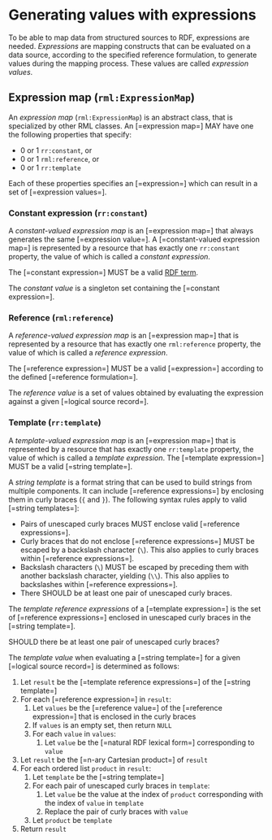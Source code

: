 # Generating values with expressions

To be able to map data from structured sources to RDF, expressions are needed. <dfn>Expressions</dfn> are mapping constructs that can be evaluated on a data source, according to the specified reference formulation, to generate values during the mapping process. These values are called <dfn>expression values</dfn>.

## Expression map (`rml:ExpressionMap`)

An <dfn>expression map</dfn> (`rml:ExpressionMap`) is an abstract class, that is specialized by other RML classes. An [=expression map=] MAY have one the following properties that specify:
* 0 or 1 `rr:constant`, or
* 0 or 1 `rml:reference`, or
* 0 or 1 `rr:template`

Each of these properties specifies an [=expression=] which can result in a set of [=expression values=].

### Constant expression (`rr:constant`)

A <dfn>constant-valued expression map</dfn> is an [=expression map=] that always generates the same [=expression value=]. A [=constant-valued expression map=] is represented by a resource that has exactly one `rr:constant` property, the value of which is called a <dfn>constant expression</dfn>.

The [=constant expression=] MUST be a valid [RDF term](https://www.w3.org/TR/rdf11-concepts/#dfn-rdf-term).

The <dfn>constant value</dfn> is a singleton set containing the [=constant expression=].

### Reference (`rml:reference`)
A <dfn>reference-valued expression map</dfn> is an [=expression map=] that is represented by a resource that has exactly one `rml:reference` property, the value of which is called a <dfn>reference expression</dfn>.

The [=reference expression=] MUST be a valid [=expression=] according to the defined [=reference formulation=].

The <dfn>reference value</dfn> is a set of values obtained by evaluating the expression against a given [=logical source record=].

### Template (`rr:template`)
A <dfn>template-valued expression map</dfn> is an [=expression map=] that is represented by a resource that has exactly one `rr:template` property, the value of which is called a <dfn>template expression</dfn>. The [=template expression=] MUST be a valid [=string template=].

A <dfn>string template</dfn> is a format string that can be used to build strings from multiple components. It can include [=reference expressions=] by enclosing them in curly braces (`{` and `}`). The following syntax rules apply to valid [=string templates=]:

* Pairs of unescaped curly braces MUST enclose valid [=reference expressions=].
* Curly braces that do not enclose [=reference expressions=] MUST be escaped by a backslash character (`\`). This also applies to curly braces within [=reference expressions=].
* Backslash characters (`\`) MUST be escaped by preceding them with another backslash character, yielding (`\\`). This also applies to backslashes within [=reference expressions=].
* There SHOULD be at least one pair of unescaped curly braces.

The <dfn>template reference expressions</dfn> of a [=template expression=] is the set of [=reference expressions=] enclosed in unescaped curly braces in the [=string template=].

<aside class="issue">
SHOULD there be at least one pair of unescaped curly braces?
</aside>

The <dfn>template value</dfn> when evaluating a [=string template=] for a given [=logical source record=] is determined as follows:
1. Let `result` be the [=template reference expressions=] of the [=string template=]
2. For each [=reference expression=] in `result`:
    1. Let `values` be the [=reference value=] of the [=reference expression=] that is enclosed in the curly braces
    2. If `values` is an empty set, then return `NULL`
    3. For each `value` in `values`:
        1. Let `value` be the [=natural RDF lexical form=] corresponding to `value`
3. Let `result` be the [=n-ary Cartesian product=] of `result`
4. For each ordered list `product` in `result`:
    1. Let `template` be the [=string template=]
    2. For each pair of unescaped curly braces in `template`:
        1. Let `value` be the value at the index of `product` corresponding with the index of `value` in `template`
        2. Replace the pair of curly braces with `value`
    3. Let `product` be `template`
5. Return `result`
